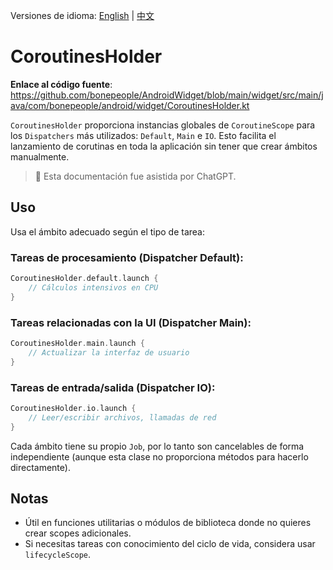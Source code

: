 Versiones de idioma: [English](./README.md) | [中文](./README.zh-CN.md)

# CoroutinesHolder

**Enlace al código fuente**: https://github.com/bonepeople/AndroidWidget/blob/main/widget/src/main/java/com/bonepeople/android/widget/CoroutinesHolder.kt

`CoroutinesHolder` proporciona instancias globales de `CoroutineScope` para los `Dispatchers` más utilizados: `Default`, `Main` e `IO`. Esto facilita el lanzamiento de corutinas en toda la aplicación sin tener que crear ámbitos manualmente.

> 📄 Esta documentación fue asistida por ChatGPT.

## Uso

Usa el ámbito adecuado según el tipo de tarea:

### Tareas de procesamiento (Dispatcher Default):

```kotlin
CoroutinesHolder.default.launch {
    // Cálculos intensivos en CPU
}
```

### Tareas relacionadas con la UI (Dispatcher Main):

```kotlin
CoroutinesHolder.main.launch {
    // Actualizar la interfaz de usuario
}
```

### Tareas de entrada/salida (Dispatcher IO):

```kotlin
CoroutinesHolder.io.launch {
    // Leer/escribir archivos, llamadas de red
}
```

Cada ámbito tiene su propio `Job`, por lo tanto son cancelables de forma independiente (aunque esta clase no proporciona métodos para hacerlo directamente).

## Notas

- Útil en funciones utilitarias o módulos de biblioteca donde no quieres crear scopes adicionales.
- Si necesitas tareas con conocimiento del ciclo de vida, considera usar `lifecycleScope`.